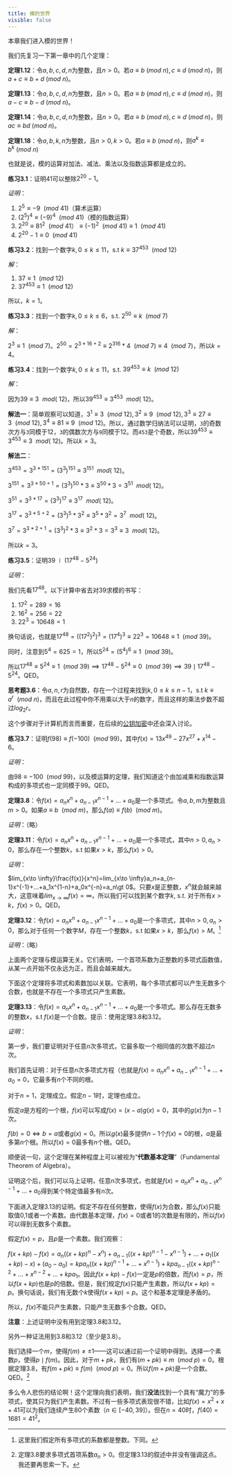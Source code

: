 ```yaml
---
title: 模的世界
visible: false
---
```


本章我们进入模的世界！

我们先复习一下第一章中的几个定理：

**定理1.12**：令$a, b, c, d, n$为整数，且$n\gt0$。若$a\equiv b\:(mod\:n), c\equiv d\:(mod\:n)$，则$a+c\equiv b+d\:(mod\:n)$。

**定理1.13**：令$a, b, c, d, n$为整数，且$n\gt0$。若$a\equiv b\:(mod\:n), c\equiv d\:(mod\:n)$，则$a-c\equiv b-d\:(mod\:n)$。

**定理1.14**：令$a, b, c, d, n$为整数，且$n\gt0$。若$a\equiv b\:(mod\:n), c\equiv d\:(mod\:n)$，则$ac\equiv bd\:(mod\:n)$。

**定理1.18**：令$a, b, k, n$为整数，且$n\gt0, k\gt0$。若$a\equiv b\:(mod\:n)$，则$a^k\equiv b^k\:(mod\:n)$

也就是说，模的运算对加法、减法、乘法以及指数运算都是成立的。

**练习3.1**：证明41可以整除$2^{20}-1$。

*证明*：

1. $2^5\equiv -9\:\:(mod\:41)$（算术运算）
2. $(2^5)^4\equiv (-9)^4\:\:(mod\:41)$（模的指数运算）
3. $2^{20}\equiv81^2\:\:(mod\:41）\equiv(-1)^2\:\:(mod\:41)\equiv1\:\:(mod\:41)$
4. $2^{20}-1\equiv0\:\:(mod\:41)$

**练习3.2**：找到一个数字$k, 0\le k\le11$，s.t $k\equiv 37^{453}\:\:(mod\:12)$

*解*：

1. $37\equiv 1\:\:(mod\:12)$
2. $37^{453}\equiv 1\:\:(mod\:12)$

所以，$k=1$。

**练习3.3**：找到一个数字$k, 0\le k\le 6$，s.t. $2^{50}\equiv k\:\:(mod\:7)$

*解*：

$2^3\equiv 1\:\:(mod\:7)$。$2^{50}=2^{3*16+2}\equiv{2^3}^{16}*4\:\:(mod\:7)\equiv 4\:\:(mod\:7)$，所以$k=4$。

**练习3.4**：找到一个数字$k, 0\le k\le 11$，s.t. $39^{453}\equiv k\:\:(mod\:12)$

*解*：

因为$39\equiv 3\:\:mod(\:12)$，所以$39^{453}\equiv 3^{453}\:\:mod(\:12)$。

**解法一**：简单观察可以知道，$3^1\equiv 3\:\:(mod\:12), 3^2\equiv 9\:\:(mod\:12), 3^3\equiv 27\equiv 3\:\:(mod\:12), 3^4\equiv 81\equiv 9\:\:(mod\:12)$。所以，通过数学归纳法可以证明，`3`的奇数次方与`3`同模于12，`3`的偶数次方与`9`同模于12。而`453`是个奇数，所以$39^{453}\equiv 3^{453}\equiv 3\:\:mod(\:12)$。所以$k=3$。

**解法二**：

$3^{453}=3^{3*151}=(3^3)^{151}\equiv 3^{151}\:\:mod(\:12)$。

$3^{151}=3^{3*50+1}=(3^3)^{50}*3\equiv 3^{50}*3=3^{51}\:\:mod(\:12)$。

$3^{51}=3^{3*17}=(3^3)^{17}\equiv 3^{17}\:\:mod(\:12)$。

$3^{17}=3^{3*5+2}=(3^3)^5*3^2\equiv 3^5*3^2=3^7\:\:mod(\:12)$。

$3^7=3^{3*2+1}=(3^3)^2*3\equiv 3^2*3=3^3\equiv 3\:\:mod(\:12)$。

所以$k=3$。

**练习3.5**：证明$39\mid (17^{48}-5^{24})$

*证明*：

我们先看$17^{48}$。以下计算中省去对39求模的书写：

1. $17^2=289=16$
2. $16^2=256=22$
3. $22^3=10648=1$

换句话说，也就是$17^{48}=((17^2)^2)^3=(17^4)^3\equiv 22^3=10648\equiv 1\:\:(mod\:39)$。

同时，注意到$5^4=625=1$，所以$5^{24}=(5^4)^6\equiv 1\:\:(mod\:39)$。

所以$17^{48}\equiv 5^{24}\equiv 1\:\:(mod\:39)\implies 17^{48}-5^{24}\equiv 0\:\:(mod\:39)\implies 39\mid 17^{48}-5^{24}$。QED。

**思考题3.6**：令$a, n, r$为自然数，存在一个过程来找到$k, 0\le k \le n-1$，s.t $k\equiv a^r\:\:(mod\:n)$，而且在此过程中你不用乘以大于$n$的数字，而且这样的乘法步数不超过$log_2 r$。

这个步骤对于计算机而言而重要，在后续的[公钥加密](../public)中还会深入讨论。

**练习3.7**：证明$f(98)\equiv f(-100)\:\:(mod\:99)$，其中$f(x)=13x^{49}-27x^{27}+x^{14}-6$。

*证明*：

由$98\equiv -100\:\:(mod\:99)$，以及模运算的定理，我们知道这个由加减乘和指数运算构成的多项式也一定同模于99。QED。

**定理3.8**：令$f(x)=a_nx^n+a_{n-1}x^{n-1}+...+a_0$是一个多项式。令$a, b, m$为整数且$m\gt 0$。如果$a\equiv b\:\:(mod\:m)$，那么$f(a)\equiv f(b)\:\:(mod\:m)$。

*证明*：（略）

**定理3.11**：令$f(x)=a_nx^n+a_{n-1}x^{n-1}+...+a_0$是一个多项式，其中$n\gt 0, a_n\gt 0$，那么存在一个整数$k$，s.t 如果$x\gt k$，那么$f(x)\gt 0$。

*证明*：

$lim_{x\to \infty}\frac{f(x)}{x^n}=lim_{x\to \infty}a_n+a_{n-1}x^{-1}+...+a_1x^{1-n}+a_0x^{-n}=a_n\gt 0$。只要$x$是正整数，$x^n$就会越来越大，这意味着$lim_{x\to \infty}f(x)=\infty$，所以我们可以找到某个数字$k$, s.t. 对于所有$x\gt k$，$f(x)\gt 0$。QED。

**定理3.12**：令$f(x)=a_nx^n+a_{n-1}x^{n-1}+...+a_0$是一个多项式，其中$n\gt 0, a_n\gt 0$，那么对于任何一个数字$M$，存在一个整数$k$，s.t 如果$x\gt k$，那么$f(x)\gt M$。[^1]

*证明*：（略）

上面两个定理与模运算无关。它们表明，一个首项系数为正整数的多项式函数值，从某一点开始不仅永远为正，而且会越来越大。

下面这个定理将多项式和素数加以关联。它表明，每个多项式都可以产生无数多个合数，也就是不存在一个多项式只产生素数。

**定理3.13**：令$f(x)=a_nx^n+a_{n-1}x^{n-1}+...+a_0$是一个多项式。那么存在无数多的整数$x$，s.t $f(x)$是一个合数。提示：使用定理3.8和3.12。

*证明*：

第一步，我们要证明对于任意$n$次多项式，它最多取一个相同值的次数不超过$n$次。

我们首先证明：对于任意$n$次多项式方程（也就是$f(x)=a_nx^n+a_{n-1}x^{n-1}+...+a_0=0$，它最多有$n$个不同的根。

对于$n=1$，定理成立。假定$n-1$时，定理也成立。

假定$a$是方程的一个根，$f(x)$可以写成$f(x)=(x-a)g(x)=0$，其中的$g(x)$为$n-1$次。

$f(b)=0 \Leftrightarrow b=a$或者$g(x)=0$。所以$g(x)$最多提供$n-1$个$f(x)=0$的根，$a$是最多第$n$个根。所以$f(x)=0$最多有$n$个根。QED。

顺便说一句，这个定理在某种程度上可以被视为“**代数基本定理**”（Fundamental Theorem of Algebra）。

证明这个后，我们可以马上证明，任意$n$次多项式，也就是$f(x)=a_nx^n+a_{n-1}x^{n-1}+...+a_0$得到某个特定值最多有$n$次。

下面进入定理3.13的证明。假定不存在任何整数，使得$f(x)$为合数，那么$f(x)$只能取值0,1或者一个素数。由代数基本定理，$f(x)=0$或者$1$的次数是有限的，所以$f(x)$可以得到无数多个素数。

假定$f(x)=p$，且$p$是一个素数。我们观察：

$f(x+kp)-f(x)=a_n((x+kp)^n-x^n)+a_{n-1}((x+kp)^{n-1}-x^{n-1})+...+a_1((x+kp)-x)+(a_0-a_0)=kpa_n((x+kp)^{n-1}+...+x^{n-1})+kpa_{n-1}((x+kp)^{n-2}+...+x^{n-2}+...+kpa_1$。因此$f(x+kp)-f(x)$一定是$p$的倍数，而$f(x)=p$，所以$f(x+kp)$也是p的倍数。但是，我们规定$f(x)$只能产生素数，所以$f(x+kp)=p$。换句话说，我们有无数个$k$使得$f(x+kp)=p$。这个和基本定理是矛盾的。

所以，$f(x)$不能只产生素数，只能产生无数多个合数。QED。

**注意**：上述证明中没有用到定理3.8和3.12。

另外一种证法用到3.8和3.12（至少是3.8）。

我们选择一个$m$，使得$f(m)\ne \pm 1$——这可以通过前一个证明中得到。选择一个素数$p$，使得$p\mid f(m)$。因此，对于$m+pk$，我们有$(m+pk)\equiv m\:\:(mod\:p)=0$。根据定理3.8，有$f(m+pk)\equiv f(m)\:\:(mod\:p)=0$。所以$f(m+pk)$是一个合数。QED。[^2]

多么令人悲伤的结论啊！这个定理向我们表明，我们**没法**找到一个具有“魔力”的多项式，使其只为我们产生素数。不过有一些多项式表现很不错，比如$f(x)=x^2+x+41$可以为我们连续产生80个素数（$n\in [-40, 39]$）。但在$n=40$时，$f(40)=1681=41^2$。

[^1]: 这里我们假定所有多项式的系数都是整数。下同。

[^2]: 定理3.8要求多项式首项系数$a_n\gt 0$。但定理3.13的叙述中并没有强调这点。我还要再思索一下。
